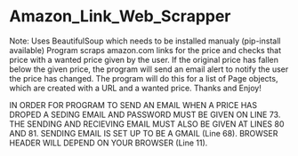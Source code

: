 # Amazon_Link_Web_Scrapper
Note: Uses BeautifulSoup which needs to be installed manualy (pip-install available)
Program scraps amazon.com links for the price and checks that price with a wanted price given by the user. If the original price has fallen below the given price, the program will send an email alert to notify the user the price has changed. The program will do this for a list of Page objects, which are created with a URL and a wanted price. Thanks and Enjoy!


IN ORDER FOR PROGRAM TO SEND AN EMAIL WHEN A PRICE HAS DROPED A SEDING EMAIL AND PASSWORD MUST BE GIVEN ON LINE 73. THE SENDING AND RECIEVING EMAIL MUST ALSO BE GIVEN AT LINES 80 AND 81. SENDING EMAIL IS SET UP TO BE A GMAIL (Line 68). BROWSER HEADER WILL DEPEND ON YOUR BROWSER (Line 11). 
